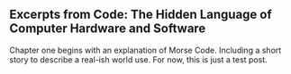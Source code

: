 ## Excerpts from Code: The Hidden Language of Computer Hardware and Software

Chapter one begins with an explanation of Morse Code. Including a short story to describe a real-ish world use. For now, this is just a test post.
